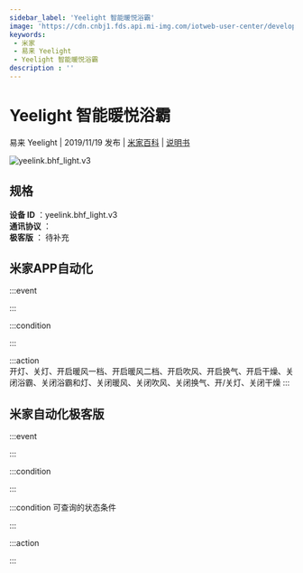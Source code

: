 ```yaml
---
sidebar_label: 'Yeelight 智能暖悦浴霸'
image: 'https://cdn.cnbj1.fds.api.mi-img.com/iotweb-user-center/developer_1679047652517ua3yQ2Ku.png?GalaxyAccessKeyId=AKVGLQWBOVIRQ3XLEW&Expires=9223372036854775807&Signature=zDi/9+jFMol8EmwfLMQr9qbs3DM='
keywords: 
 - 米家
 - 易来 Yeelight
 - Yeelight 智能暖悦浴霸
description : ''
---
```

# Yeelight 智能暖悦浴霸

易来 Yeelight | 2019/11/19 发布 | [米家百科](https://home.mi.com/webapp/content/baike/product/index.html?model=yeelink.bhf_light.v3) | [说明书](https://home.mi.com/views/introduction.html?model=yeelink.bhf_light.v3&region=cn)

![yeelink.bhf_light.v3](https://cdn.cnbj1.fds.api.mi-img.com/iotweb-user-center/developer_1679047652517ua3yQ2Ku.png?GalaxyAccessKeyId=AKVGLQWBOVIRQ3XLEW&Expires=9223372036854775807&Signature=zDi/9+jFMol8EmwfLMQr9qbs3DM=)

## 规格  
> 
**设备 ID** ：yeelink.bhf_light.v3  
**通讯协议** ：  
**极客版**  ： 待补充 


## 米家APP自动化  

:::event  

:::

:::condition  

:::

:::action   
开灯、关灯、开启暖风一档、开启暖风二档、开启吹风、开启换气、开启干燥、关闭浴霸、关闭浴霸和灯、关闭暖风、关闭吹风、关闭换气、开/关灯、关闭干燥
:::

## 米家自动化极客版  

:::event  

:::

:::condition  

:::

:::condition 可查询的状态条件  

:::

:::action  

:::

        
